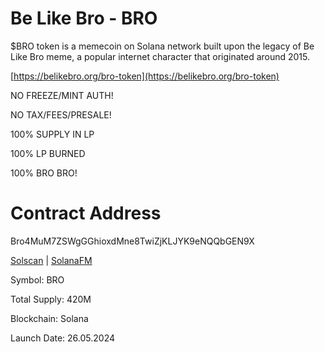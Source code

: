 # Be Like Bro - BRO

$BRO token is a memecoin on Solana network built upon the legacy of Be Like Bro meme, a popular internet character that originated around 2015.

[https://belikebro.org/bro-token](https://belikebro.org/bro-token)

NO FREEZE/MINT AUTH!

NO TAX/FEES/PRESALE!

100% SUPPLY IN LP

100% LP BURNED

100% BRO BRO!

# Contract Address

Bro4MuM7ZSWgGGhioxdMne8TwiZjKLJYK9eNQQbGEN9X

[Solscan](https://solscan.io/token/Bro4MuM7ZSWgGGhioxdMne8TwiZjKLJYK9eNQQbGEN9X) | [SolanaFM](https://solana.fm/address/Bro4MuM7ZSWgGGhioxdMne8TwiZjKLJYK9eNQQbGEN9X)

Symbol: BRO

Total Supply: 420M

Blockchain: Solana

Launch Date: 26.05.2024
